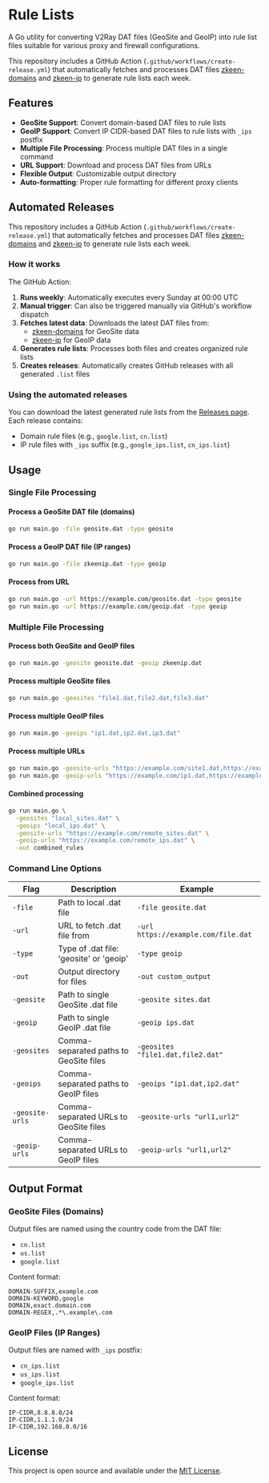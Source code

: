 # Rule Lists

A Go utility for converting V2Ray DAT files (GeoSite and GeoIP) into rule list files suitable for various proxy and firewall configurations. 

This repository includes a GitHub Action (`.github/workflows/create-release.yml`) that automatically fetches and processes DAT files [zkeen-domains](https://github.com/jameszeroX/zkeen-domains) and [zkeen-ip](https://github.com/jameszeroX/zkeen-ip) to generate rule lists each week.

## Features

- **GeoSite Support**: Convert domain-based DAT files to rule lists
- **GeoIP Support**: Convert IP CIDR-based DAT files to rule lists with `_ips` postfix
- **Multiple File Processing**: Process multiple DAT files in a single command
- **URL Support**: Download and process DAT files from URLs
- **Flexible Output**: Customizable output directory
- **Auto-formatting**: Proper rule formatting for different proxy clients

## Automated Releases

This repository includes a GitHub Action (`.github/workflows/create-release.yml`) that automatically fetches and processes DAT files [zkeen-domains](https://github.com/jameszeroX/zkeen-domains) and [zkeen-ip](https://github.com/jameszeroX/zkeen-ip) to generate rule lists each week.

### How it works

The GitHub Action:
1. **Runs weekly**: Automatically executes every Sunday at 00:00 UTC
2. **Manual trigger**: Can also be triggered manually via GitHub's workflow dispatch
3. **Fetches latest data**: Downloads the latest DAT files from:
   - [zkeen-domains](https://github.com/jameszeroX/zkeen-domains) for GeoSite data
   - [zkeen-ip](https://github.com/jameszeroX/zkeen-ip) for GeoIP data
4. **Generates rule lists**: Processes both files and creates organized rule lists
5. **Creates releases**: Automatically creates GitHub releases with all generated `.list` files

### Using the automated releases

You can download the latest generated rule lists from the [Releases page](../../releases). Each release contains:
- Domain rule files (e.g., `google.list`, `cn.list`)
- IP rule files with `_ips` suffix (e.g., `google_ips.list`, `cn_ips.list`)



## Usage

### Single File Processing

#### Process a GeoSite DAT file (domains)
```bash
go run main.go -file geosite.dat -type geosite
```

#### Process a GeoIP DAT file (IP ranges)
```bash
go run main.go -file zkeenip.dat -type geoip
```

#### Process from URL
```bash
go run main.go -url https://example.com/geosite.dat -type geosite
go run main.go -url https://example.com/geoip.dat -type geoip
```

### Multiple File Processing

#### Process both GeoSite and GeoIP files
```bash
go run main.go -geosite geosite.dat -geoip zkeenip.dat
```

#### Process multiple GeoSite files
```bash
go run main.go -geosites "file1.dat,file2.dat,file3.dat"
```

#### Process multiple GeoIP files
```bash
go run main.go -geoips "ip1.dat,ip2.dat,ip3.dat"
```

#### Process multiple URLs
```bash
go run main.go -geosite-urls "https://example.com/site1.dat,https://example.com/site2.dat"
go run main.go -geoip-urls "https://example.com/ip1.dat,https://example.com/ip2.dat"
```

#### Combined processing
```bash
go run main.go \
  -geosites "local_sites.dat" \
  -geoips "local_ips.dat" \
  -geosite-urls "https://example.com/remote_sites.dat" \
  -geoip-urls "https://example.com/remote_ips.dat" \
  -out combined_rules
```

### Command Line Options

| Flag | Description | Example |
|------|-------------|---------|
| `-file` | Path to local .dat file | `-file geosite.dat` |
| `-url` | URL to fetch .dat file from | `-url https://example.com/file.dat` |
| `-type` | Type of .dat file: 'geosite' or 'geoip' | `-type geoip` |
| `-out` | Output directory for files | `-out custom_output` |
| `-geosite` | Path to single GeoSite .dat file | `-geosite sites.dat` |
| `-geoip` | Path to single GeoIP .dat file | `-geoip ips.dat` |
| `-geosites` | Comma-separated paths to GeoSite files | `-geosites "file1.dat,file2.dat"` |
| `-geoips` | Comma-separated paths to GeoIP files | `-geoips "ip1.dat,ip2.dat"` |
| `-geosite-urls` | Comma-separated URLs to GeoSite files | `-geosite-urls "url1,url2"` |
| `-geoip-urls` | Comma-separated URLs to GeoIP files | `-geoip-urls "url1,url2"` |

## Output Format

### GeoSite Files (Domains)
Output files are named using the country code from the DAT file:
- `cn.list`
- `us.list`
- `google.list`

Content format:
```
DOMAIN-SUFFIX,example.com
DOMAIN-KEYWORD,google
DOMAIN,exact.domain.com
DOMAIN-REGEX,.*\.example\.com
```

### GeoIP Files (IP Ranges)
Output files are named with `_ips` postfix:
- `cn_ips.list`
- `us_ips.list`
- `google_ips.list`

Content format:
```
IP-CIDR,8.8.8.0/24
IP-CIDR,1.1.1.0/24
IP-CIDR,192.168.0.0/16
```



## License

This project is open source and available under the [MIT License](LICENSE).


